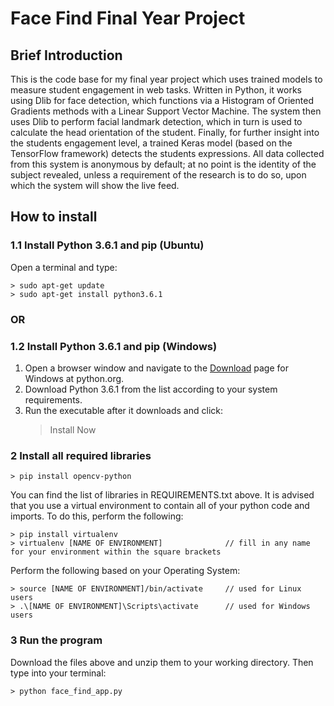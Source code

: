 # Face Find Final Year Project

## Brief Introduction
This is the code base for my final year project which uses trained models to measure student engagement in web tasks. Written in Python, it works using Dlib for face detection, which functions via a Histogram of Oriented Gradients methods with a Linear Support Vector Machine.
The system then uses Dlib to perform facial landmark detection, which in turn is used to calculate the head orientation of the student.
Finally, for further insight into the students engagement level, a trained Keras model (based on the TensorFlow framework) detects the students expressions.
All data collected from this system is anonymous by default; at no point is the identity of the subject revealed, unless a requirement of the research is to do so, upon which the system will show the live feed.

## How to install
### 1.1  Install Python 3.6.1 and pip (Ubuntu)
Open a terminal and type:
```
> sudo apt-get update
> sudo apt-get install python3.6.1
```
### OR
### 1.2 Install Python 3.6.1 and pip (Windows)
1. Open a browser window and navigate to the [Download](https://www.python.org/downloads/windows/) page for Windows at python.org.
2. Download Python 3.6.1 from the list according to your system requirements.
3. Run the executable after it downloads and click:
   > Install Now

### 2 Install all required libraries
```
> pip install opencv-python
```
You can find the list of libraries in REQUIREMENTS.txt above. It is advised that you use a virtual environment to contain all of your python code and imports. To do this, perform the following:
```
> pip install virtualenv
> virtualenv [NAME OF ENVIRONMENT]              // fill in any name for your environment within the square brackets
```
Perform the following based on your Operating System:
```
> source [NAME OF ENVIRONMENT]/bin/activate     // used for Linux users
> .\[NAME OF ENVIRONMENT]\Scripts\activate      // used for Windows users
```


### 3 Run the program
Download the files above and unzip them to your working directory. Then type into your terminal:
```
> python face_find_app.py
```
